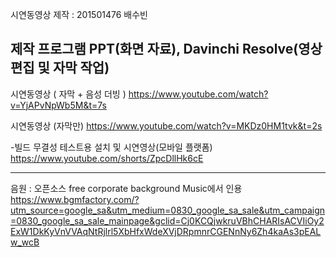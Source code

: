 시연동영상 제작 : 201501476 배수빈

제작 프로그램 PPT(화면 자료), Davinchi Resolve(영상 편집 및 자막 작업)
-----------------------------------------------------------------------------------

시연동영상 ( 자막 + 음성 더빙 ) https://www.youtube.com/watch?v=YjAPvNpWb5M&t=7s

시연동영상 (자막만) https://www.youtube.com/watch?v=MKDz0HM1tvk&t=2s

-빌드 무결성 테스트용 설치 및 시연영상(모바일 플랫폼) https://www.youtube.com/shorts/ZpcDllHk6cE

--------------------------------------------------------------------------------------
음원 : 오픈소스 free corporate background Music에서 인용
https://www.bgmfactory.com/?utm_source=google_sa&utm_medium=0830_google_sa_sale&utm_campaign=0830_google_sa_sale_mainpage&gclid=Cj0KCQjwkruVBhCHARIsACVIiOy2ExW1DkKyVnVVAqNtRjlrl5XbHfxWdeXVjDRpmnrCGENnNy6Zh4kaAs3pEALw_wcB
